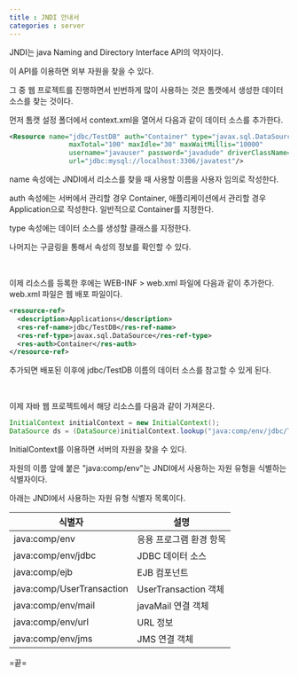 ```yaml
---
title : JNDI 안내서
categories : server
---
```


JNDI는 java Naming and Directory Interface API의 약자이다.

이 API를 이용하면 외부 자원을 찾을 수 있다.

그 중 웹 프로젝트를 진행하면서 빈번하게 많이 사용하는 것은 톰캣에서 생성한 데이터 소스를 찾는 것이다. 

먼저 톰캣 설정 폴더에서 context.xml을 열어서 다음과 같이 데이터 소스를 추가한다.

```xml
<Resource name="jdbc/TestDB" auth="Container" type="javax.sql.DataSource"
               maxTotal="100" maxIdle="30" maxWaitMillis="10000"
               username="javauser" password="javadude" driverClassName="com.mysql.jdbc.Driver"
               url="jdbc:mysql://localhost:3306/javatest"/>
```

name 속성에는 JNDI에서 리소스를 찾을 때 사용할 이름을 사용자 임의로 작성한다.

auth 속성에는 서버에서 관리할 경우 Container, 애플리케이션에서 관리할 경우 Application으로 작성한다. 일반적으로 Container를 지정한다.

type 속성에는 데이터 소스를 생성할 클래스를 지정한다. 

나머지는 구글링을 통해서 속성의 정보를 확인할 수 있다.

<br>

이제 리소스를 등록한 후에는 WEB-INF > web.xml 파일에 다음과 같이 추가한다. web.xml 파일은 웹 배포 파일이다.

```xml
<resource-ref>
  <description>Applications</description>
  <res-ref-name>jdbc/TestDB</res-ref-name>
  <res-ref-type>javax.sql.DataSource</res-ref-type>
  <res-auth>Container</res-auth>
</resource-ref>
```

추가되면 배포된 이후에 jdbc/TestDB 이름의 데이터 소스를 참고할 수 있게 된다.

<br>

이제 자바 웹 프로젝트에서 해당 리소스를 다음과 같이 가져온다.

```java
InitialContext initialContext = new InitialContext();
DataSource ds = (DataSource)initialContext.lookup("java:comp/env/jdbc/TestDB");
```

InitialContext를 이용하면 서버의 자원을 찾을 수 있다.

자원의 이름 앞에 붙은 "java:comp/env"는 JNDI에서 사용하는 자원 유형을 식별하는 식별자이다.

아래는 JNDI에서 사용하는 자원 유형 식별자 목록이다.

| 식별자 | 설명 |
| ------------ | ------------- |
| java:comp/env | 응용 프로그램 환경 항목  |
| java:comp/env/jdbc | JDBC 데이터 소스  |
| java:comp/ejb | EJB 컴포넌트  |
| java:comp/UserTransaction | UserTransaction 객체 |
| java:comp/env/mail | javaMail 연결 객체 |
| java:comp/env/url | URL 정보 |
| java:comp/env/jms | JMS 연결 객체 |



=끝=





































